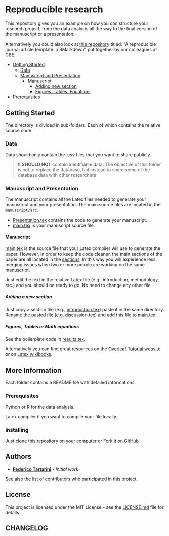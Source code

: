 # Reproducible research

This repository gives you an example on how you can structure your research project, from the data analysis all the way to the final version of the manuscript or a presentation.

Alternatively you could also look at [this repository](https://github.com/CenterForTheBuiltEnvironment/rmd-example) titled: "A reproducible journal article template in RMarkdown" put together by our colleagues at CBE.

-   [Getting Started](#getting-started)
    -   [Data](#data)
    -   [Manuscript and Presentation](#manuscript-and-presentation)
        - [Manuscript](#manuscript)
            - [Adding new section](#adding-a-new-section)
            - [Figures, Tables, Equations](#figures-tables-or-math-equations)
-   [Prerequisites](#prerequisites)

## Getting Started

The directory is divided in sub-folders. Each of which contains the relative source code.

### Data

Data should only contain the .csv files that you want to share publicly. 


>It **SHOULD NOT** contain identifiable data. The objective of this folder is not to replace the database, but instead to share some of the database data with other researchers

### Manuscript and Presentation

The manuscript contains all the Latex files needed to generate your manuscript and your presentation. The main source files are located in the `manuscript/src`.

* [Presentation.tex](https://github.com/FedericoTartarini/reproducible-research/blob/master/manuscript/src/presentation.tex) contains the code to generate your manuscript.
* [main.tex](https://github.com/FedericoTartarini/reproducible-research/blob/master/manuscript/src/main.tex) is your manuscript source file.

#### Manuscript 

[main.tex](https://github.com/FedericoTartarini/reproducible-research/blob/master/manuscript/src/main.tex) is the source file that your Latex compiler will use to generate the paper. However, in order to keep the code cleaner, the main sections of the paper are all located in the [sections](https://github.com/FedericoTartarini/reproducible-research/tree/master/manuscript/src/sections). In this way you will experience less merging issues when two or more people are working on the same manuscript.

Just edit the text in the relative Latex file (e.g., introduction, methodology, etc.) and you should be ready to go. No need to change any other file.

##### Adding a new section

Just copy a section file (e.g., [introduction.tex](https://github.com/FedericoTartarini/reproducible-research/blob/master/manuscript/src/sections/introduction.tex)) paste it in the same directory. Rename the pasted file (e.g. discussion.tex) and add this file to [main.tex](https://github.com/FedericoTartarini/reproducible-research/blob/master/manuscript/src/main.tex).

##### Figures, Tables or Math equations

See the boilerplate code in [results.tex](https://github.com/FedericoTartarini/reproducible-research/blob/master/manuscript/src/sections/results.tex).

Alternatively you can find great resources on the [Overleaf Tutorial website](https://www.overleaf.com/learn/latex/Tutorials) or on [Latex wikibooks](https://en.wikibooks.org/wiki/LaTeX).



## More Information

Each folder contains a README file with detailed informations.

### Prerequisites

Python or R for the data analysis.

Latex compiler if you want to compile your file locally.

### Installing

Just clone this repository on your computer or Fork it on GitHub

## Authors

* **[Federico Tartarini](https://github.com/FedericoTartarini)** - *Initial work*

See also the list of [contributors](https://github.com/FedericoTartarini/reproducible-research/contributors) who participated in this project.

## License

This project is licensed under the MIT License - see the [LICENSE.md](LICENSE.md) file for details

## CHANGELOG
